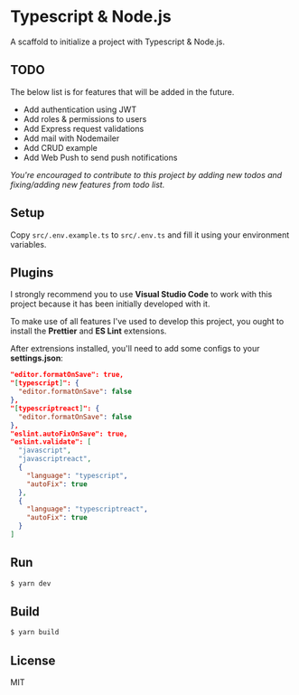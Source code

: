 # Typescript & Node.js

A scaffold to initialize a project with Typescript & Node.js.

## TODO

The below list is for features that will be added in the future.

- Add authentication using JWT
- Add roles & permissions to users
- Add Express request validations
- Add mail with Nodemailer
- Add CRUD example
- Add Web Push to send push notifications

_You're encouraged to contribute to this project by adding new todos and fixing/adding new features from todo list._

## Setup

Copy `src/.env.example.ts` to `src/.env.ts` and fill it using your environment variables.

## Plugins

I strongly recommend you to use **Visual Studio Code** to work with this project because it has been initially developed with it.

To make use of all features I've used to develop this project, you ought to install the **Prettier** and **ES Lint** extensions.

After extrensions installed, you'll need to add some configs to your **settings.json**:

```json
"editor.formatOnSave": true,
"[typescript]": {
  "editor.formatOnSave": false
},
"[typescriptreact]": {
  "editor.formatOnSave": false
},
"eslint.autoFixOnSave": true,
"eslint.validate": [
  "javascript",
  "javascriptreact",
  {
    "language": "typescript",
    "autoFix": true
  },
  {
    "language": "typescriptreact",
    "autoFix": true
  }
]
```

## Run

```bash
$ yarn dev
```

## Build

```bash
$ yarn build
```

## License

MIT
